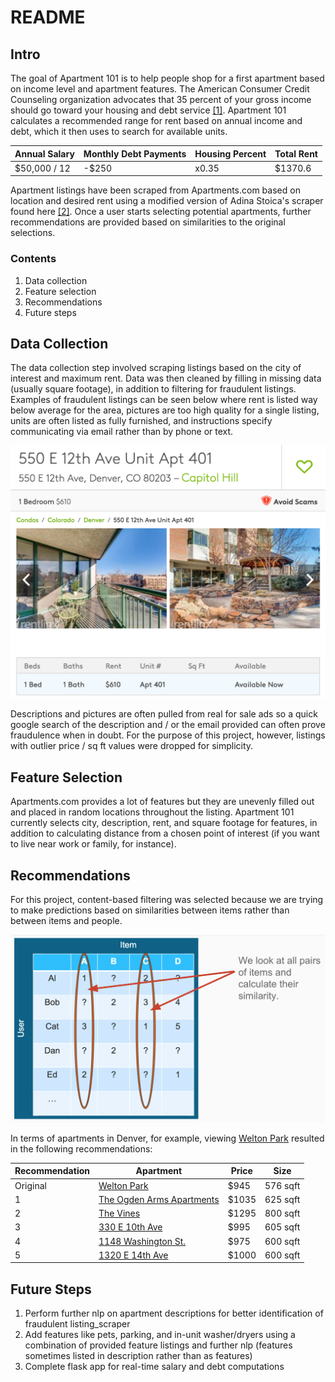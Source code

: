 # README
## Intro ##
The goal of Apartment 101 is to help people shop for a first apartment based on income level and apartment features. The American Consumer Credit Counseling organization advocates that 35 percent of your gross income should go toward your housing and debt service [[1]](https://www.quicken.com/taking-inventory-your-personal-finances-how-much-your-paycheck-should-you-budget-bills-s). Apartment 101 calculates a recommended range for rent based on annual income and debt, which it then uses to search for available units.

| Annual Salary | Monthly Debt Payments | Housing Percent | Total Rent|
| ------------- | ------------- | ----- | ----- |
| $50,000 / 12  | -$250         | x0.35 | $1370.6 |

Apartment listings have been scraped from Apartments.com based on location and desired rent using a modified version of Adina Stoica's scraper found here [[2]](https://github.com/adinutzyc21/apartments-scraper). Once a user starts selecting potential apartments, further recommendations are provided based on similarities to the original selections.

### Contents ###
1. Data collection
2. Feature selection
3. Recommendations
4. Future steps


## Data Collection ##
The data collection step involved scraping listings based on the city of interest and maximum rent. Data was then cleaned by filling in missing data (usually square footage), in addition to filtering for fraudulent listings. Examples of fraudulent listings can be seen below where rent is listed way below average for the area, pictures are too high quality for a single listing, units are often listed as fully furnished, and instructions specify communicating via email rather than by phone or text.

![Fraudulent Listing](/img/Fraud.png)

Descriptions and pictures are often pulled from real for sale ads so a quick google search of the description and / or the email provided can often prove fraudulence when in doubt. For the purpose of this project, however, listings with outlier price / sq ft values were dropped for simplicity.

## Feature Selection ##
Apartments.com provides a lot of features but they are unevenly filled out and placed in random locations throughout the listing. Apartment 101 currently selects city, description, rent, and square footage for features, in addition to calculating distance from a chosen point of interest (if you want to live near work or family, for instance).  

## Recommendations ##
For this project, content-based filtering was selected because we are trying to make predictions based on similarities between items rather than between items and people.

![Item-item similarity](/img/item-item-similarity.png)

In terms of apartments in Denver, for example, viewing [Welton Park](https://www.apartments.com/welton-park-denver-co/957rr74/) resulted in the following recommendations:

| Recommendation| Apartment     | Price | Size |
| ------------- | ------------- | ----- | ----- |
| Original      |[Welton Park](https://www.apartments.com/welton-park-denver-co/957rr74/) | $945  |  576 sqft |
|       1       |[The Ogden Arms Apartments](https://www.apartments.com/the-ogden-arms-apartments-denver-co/zxlmzyz/) | $1035| 625 sqft |
|       2       |[The Vines](https://www.apartments.com/the-vines-denver-co/6bzm3kr/)|   $1295 | 800 sqft |
|       3       |[330 E 10th Ave](https://www.apartments.com/330-e-10th-ave-denver-co/hc6c8n1/)|    $995 | 605 sqft |
|       4       |[1148 Washington St.](https://www.apartments.com/1148-washington-st-denver-co-unit-6/t8q6858/)|    $975 | 600 sqft |
|       5       |[1320 E 14th Ave](https://www.apartments.com/1320-e-14th-ave-denver-co-unit-03/ds1tkgk/)|    $1000 | 600 sqft
<!-- [The Ogden Arms Apartments](https://www.apartments.com/the-ogden-arms-apartments-denver-co/zxlmzyz/)

 [The Vines](https://www.apartments.com/the-vines-denver-co/6bzm3kr/)

 [330 E 10th Ave](https://www.apartments.com/330-e-10th-ave-denver-co/hc6c8n1/)

 [1148 Washington St.](https://www.apartments.com/1148-washington-st-denver-co-unit-6/t8q6858/)

 [1320 E 14th Ave](https://www.apartments.com/1320-e-14th-ave-denver-co-unit-03/ds1tkgk/) -->

## Future Steps ##
1. Perform further nlp on apartment descriptions for better identification of fraudulent listing_scraper
2. Add features like pets, parking, and in-unit washer/dryers using a combination of provided feature listings and further nlp (features sometimes listed in description rather than as features)
3. Complete flask app for real-time salary and debt computations
